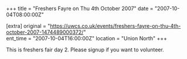 +++
title = "Freshers Fayre on Thu 4th October 2007"
date = "2007-10-04T08:00:00Z"

[extra]
original = "https://uwcs.co.uk/events/freshers-fayre-on-thu-4th-october-2007-1474489000372/"    
ent_time = "2007-10-04T16:00:00Z"
location = "Union North"
+++

This is freshers fair day 2. Please signup if you want to volunteer.

